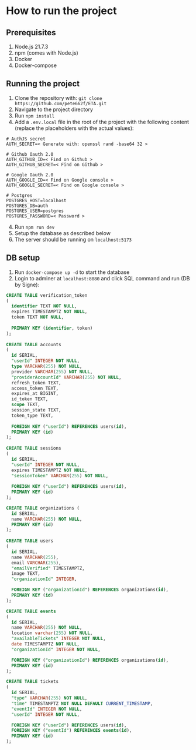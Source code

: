 # How to run the project
## Prerequisites
1. Node.js 21.7.3
2. npm (comes with Node.js)
3. Docker
4. Docker-compose

## Running the project
1. Clone the repository with: `git clone https://github.com/pete662f/ETA.git`
2. Navigate to the project directory
3. Run `npm install`
4. Add a `.env.local` file in the root of the project with the following content (replace the placeholders with the actual values):
```
# AuthJS secret
AUTH_SECRET=< Generate with: openssl rand -base64 32 >

# Github Oauth 2.0
AUTH_GITHUB_ID=< Find on Github >
AUTH_GITHUB_SECRET=< Find on Github >

# Google Oauth 2.0
AUTH_GOOGLE_ID=< Find on Google console >
AUTH_GOOGLE_SECRET=< Find on Google console >

# Postgres
POSTGRES_HOST=localhost
POSTGRES_DB=auth
POSTGRES_USER=postgres
POSTGRES_PASSWORD=< Password >
```
4. Run `npm run dev`
5. Setup the database as described below 
6. The server should be running on `localhost:5173`

## DB setup
1. Run `docker-compose up -d` to start the database
2. Login to adminer at `localhost:8080` and click SQL command and run (DB by Signe):
```SQL
CREATE TABLE verification_token
(
  identifier TEXT NOT NULL,
  expires TIMESTAMPTZ NOT NULL,
  token TEXT NOT NULL,
 
  PRIMARY KEY (identifier, token)
);
 
CREATE TABLE accounts
(
  id SERIAL,
  "userId" INTEGER NOT NULL,
  type VARCHAR(255) NOT NULL,
  provider VARCHAR(255) NOT NULL,
  "providerAccountId" VARCHAR(255) NOT NULL,
  refresh_token TEXT,
  access_token TEXT,
  expires_at BIGINT,
  id_token TEXT,
  scope TEXT,
  session_state TEXT,
  token_type TEXT,
 
  FOREIGN KEY ("userId") REFERENCES users(id),
  PRIMARY KEY (id)
);
 
CREATE TABLE sessions
(
  id SERIAL,
  "userId" INTEGER NOT NULL,
  expires TIMESTAMPTZ NOT NULL,
  "sessionToken" VARCHAR(255) NOT NULL,
 
  FOREIGN KEY ("userId") REFERENCES users(id),
  PRIMARY KEY (id)
);

CREATE TABLE organizations (
  id SERIAL,
  name VARCHAR(255) NOT NULL,
  PRIMARY KEY (id)
);
 
CREATE TABLE users
(
  id SERIAL,
  name VARCHAR(255),
  email VARCHAR(255),
  "emailVerified" TIMESTAMPTZ,
  image TEXT,
  "organizationId" INTEGER,

  FOREIGN KEY ("organizationId") REFERENCES organizations(id),
  PRIMARY KEY (id)
);

CREATE TABLE events
(
  id SERIAL,
  name VARCHAR(255) NOT NULL,
  location varchar(255) NOT NULL,
  "availableTickets" INTEGER NOT NULL,
  date TIMESTAMPTZ NOT NULL,
  "organizationId" INTEGER NOT NULL,

  FOREIGN KEY ("organizationId") REFERENCES organizations(id),
  PRIMARY KEY (id)
);

CREATE TABLE tickets
(
  id SERIAL,
  "type" VARCHAR(255) NOT NULL,
  "time" TIMESTAMPTZ NOT NULL DEFAULT CURRENT_TIMESTAMP,
  "eventId" INTEGER NOT NULL,
  "userId" INTEGER NOT NULL,

  FOREIGN KEY ("userId") REFERENCES users(id),
  FOREIGN KEY ("eventId") REFERENCES events(id),
  PRIMARY KEY (id)
);
 ```
